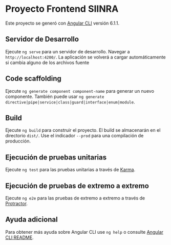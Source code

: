 # Proyecto Frontend SIINRA

Este proyecto se generó con [Angular CLI](https://github.com/angular/angular-cli) versión 6.1.1.

## Servidor de Desarrollo

Ejecute `ng serve` para un servidor de desarrollo. Navegar a `http://localhost:4200/`. La aplicación se volverá a cargar automáticamente si cambia alguno de los archivos fuente

## Code scaffolding

Ejecute `ng generate component component-name` para generar un nuevo componente. También puede usar `ng generate directive|pipe|service|class|guard|interface|enum|module`.

## Build

Ejecute `ng build` para construir el proyecto. El build se almacenarán en el directorio `dist/`. Use el indicador `--prod` para una compilación de producción.

## Ejecución de pruebas unitarias

Ejecute `ng test` para las pruebas unitarias a través de [Karma](https://karma-runner.github.io).

## Ejecución de pruebas de extremo a extremo

Ejecute `ng e2e` para las pruebas de extremo a extremo a través de [Protractor](http://www.protractortest.org/).

## Ayuda adicional

Para obtener más ayuda sobre Angular CLI use `ng help` o consulte [Angular CLI README](https://github.com/angular/angular-cli/blob/master/README.md).
